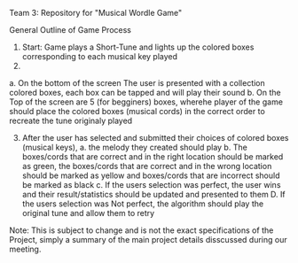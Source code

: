 Team 3: Repository for "Musical Wordle Game"

General Outline of Game Process
1. Start: Game plays a Short-Tune and lights up the colored boxes corresponding to each musical key played
2. 
  a. On the bottom of the screen The user is presented with a collection colored boxes, each box can be tapped and will play their sound
  b. On the Top of the screen are 5 (for begginers) boxes, wherehe player of the game should place the colored boxes (musical cords) in the correct order to recreate the tune originaly played
  
3. After the user has selected and submitted their choices of colored boxes (musical keys), 
  a. the melody they created should play 
  b. The boxes/cords that are correct and in the right location should be marked as green, 
      the boxes/cords that are correct and in the wrong location should be marked as yellow
      and boxes/cords that are incorrect should be marked as black
  c. If the users selection was perfect, the user wins and their result/statistics should be updated and presented to them
  D. If the users selection was Not perfect, the algorithm should play the original tune and allow them to retry
  
  Note: This is subject to change and is not the exact specifications of the Project, simply a summary of the main project details disscussed during our meeting. 
  
